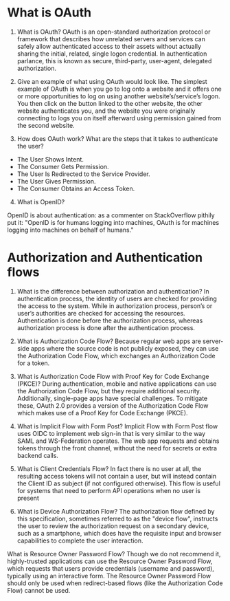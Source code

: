 # What is OAuth

1. What is OAuth?
OAuth is an open-standard authorization protocol or framework that describes how unrelated servers and services can safely allow authenticated access to their assets without actually sharing the initial, related, single logon credential. In authentication parlance, this is known as secure, third-party, user-agent, delegated authorization.

2. Give an example of what using OAuth would look like.
The simplest example of OAuth is when you go to log onto a website and it offers one or more opportunities to log on using another website’s/service’s logon. You then click on the button linked to the other website, the other website authenticates you, and the website you were originally connecting to logs you on itself afterward using permission gained from the second website.

3. How does OAuth work? What are the steps that it takes to authenticate the user?

- The User Shows Intent.
- The Consumer Gets Permission.
- The User Is Redirected to the Service Provider.
- The User Gives Permission.
- The Consumer Obtains an Access Token.

4. What is OpenID?

OpenID is about authentication: as a commenter on StackOverflow pithily put it: "OpenID is for humans logging into machines, OAuth is for machines logging into machines on behalf of humans."

# Authorization and Authentication flows

1. What is the difference between authorization and authentication?
In authentication process, the identity of users are checked for providing the access to the system. While in authorization process, person’s or user’s authorities are checked for accessing the resources. Authentication is done before the authorization process, whereas authorization process is done after the authentication process.

2. What is Authorization Code Flow?
Because regular web apps are server-side apps where the source code is not publicly exposed, they can use the Authorization Code Flow, which exchanges an Authorization Code for a token.

3. What is Authorization Code Flow with Proof Key for Code Exchange (PKCE)?
During authentication, mobile and native applications can use the Authorization Code Flow, but they require additional security. Additionally, single-page apps have special challenges. To mitigate these, OAuth 2.0 provides a version of the Authorization Code Flow which makes use of a Proof Key for Code Exchange (PKCE).

4. What is Implicit Flow with Form Post?
Implicit Flow with Form Post flow uses OIDC to implement web sign-in that is very similar to the way SAML and WS-Federation operates. The web app requests and obtains tokens through the front channel, without the need for secrets or extra backend calls.

5. What is Client Credentials Flow?
In fact there is no user at all, the resulting access tokens will not contain a user, but will instead contain the Client ID as subject (if not configured otherwise). This flow is useful for systems that need to perform API operations when no user is present

6. What is Device Authorization Flow?
The authorization flow defined by this specification, sometimes referred to as the "device flow", instructs the user to review the authorization request on a secondary device, such as a smartphone, which does have the requisite input and browser capabilities to complete the user interaction.

What is Resource Owner Password Flow?
Though we do not recommend it, highly-trusted applications can use the Resource Owner Password Flow, which requests that users provide credentials (username and password), typically using an interactive form. The Resource Owner Password Flow should only be used when redirect-based flows (like the Authorization Code Flow) cannot be used.

